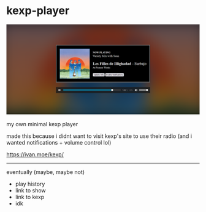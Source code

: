 # kexp-player

![](screenshot.png)

my own minimal kexp player


made this because i didnt want to visit kexp's site to use their radio (and i wanted notifications + volume control lol)


https://ivan.moe/kexp/


---

eventually (maybe, maybe not)

- play history
- link to show
- link to kexp
- idk
